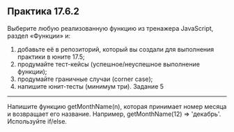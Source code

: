 Практика 17.6.2
----------------
Выберите любую реализованную функцию из тренажера JavaScript, раздел «Функции» и:

1. добавьте её в репозиторий, который вы создали для выполнения практики в юните 17.5;
2. продумайте тест-кейсы (успешное/неуспешное выполнение функции);
3. продумайте граничные случаи (corner case); 
4. напишите юнит-тесты (минимум три).
Задание 5
---------
Напишите функцию getMonthName(n), которая принимает номер месяца и возвращает его название. 
Например, getMonthName(12) ⇒ 'декабрь'. Используйте if/else.